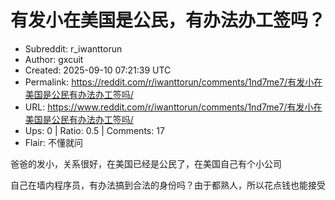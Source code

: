 # 有发小在美国是公民，有办法办工签吗？

- Subreddit: r_iwanttorun
- Author: gxcuit
- Created: 2025-09-10 07:21:39 UTC
- Permalink: https://reddit.com/r/iwanttorun/comments/1nd7me7/有发小在美国是公民有办法办工签吗/
- URL: https://www.reddit.com/r/iwanttorun/comments/1nd7me7/有发小在美国是公民有办法办工签吗/
- Ups: 0 | Ratio: 0.5 | Comments: 17
- Flair: 不懂就问


爸爸的发小，关系很好，在美国已经是公民了，在美国自己有个小公司

自己在墙内程序员，有办法搞到合法的身份吗？由于都熟人，所以花点钱也能接受

